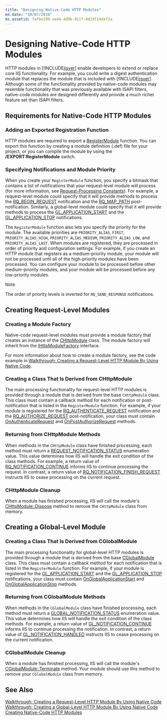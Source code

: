 ```yaml
---
title: "Designing Native-Code HTTP Modules"
ms.date: "10/07/2016"
ms.assetid: 7af6e299-ae44-4d9b-911f-0d29f19daf2a
---
```

# Designing Native-Code HTTP Modules

HTTP modules in [!INCLUDE[iisver](../../wmi-provider/includes/iisver-md.md)] enable developers to extend or replace core IIS functionality. For example, you could write a digest authentication module that replaces the module that is included with [!INCLUDE[iisver](../../wmi-provider/includes/iisver-md.md)]. Although some of the functionality provided by native-code modules may resemble functionality that was previously available with ISAPI filters, native-code modules are designed differently and provide a much richer feature set than ISAPI filters.  
  
## Requirements for Native-Code HTTP Modules  
  
### Adding an Exported Registration Function  

 HTTP modules are required to export a [RegisterModule](../../web-development-reference/native-code-api-reference/pfn-registermodule-function.md) function. You can export this function by creating a module definition (.def) file for your project, or you can compile the module by using the **/EXPORT:RegisterModule** switch.  
  
### Specifying Notifications and Module Priority  

 When you create your `RegisterModule` function, you specify a bitmask that contains a list of notifications that your request-level module will process (for more information, see [Request-Processing Constants](../../web-development-reference/native-code-api-reference/request-processing-constants.md)). For example, a request-level module could specify that it will provide methods to process the [RQ_BEGIN_REQUEST](../../web-development-reference/native-code-api-reference/request-processing-constants.md) notification and the [RQ_MAP_PATH](../../web-development-reference/native-code-api-reference/request-processing-constants.md) post-notification. Similarly, a global-level module could specify that it will provide methods to process the [GL_APPLICATION_START](../../web-development-reference/native-code-api-reference/request-processing-constants.md) and the [GL_APPLICATION_STOP](../../web-development-reference/native-code-api-reference/request-processing-constants.md) notifications.  
  
 The `RegisterModule` function also lets you specify the priority for the module. The available priorities are `PRIORITY_ALIAS_FIRST`, `PRIORITY_ALIAS_HIGH`, `PRIORITY_ALIAS_MEDIUM`, `PRIORITY_ALIAS_LOW`, and `PRIORITY_ALIAS_LAST`. When modules are registered, they are processed in order of priority and configuration settings. For example, if you create an HTTP module that registers as a medium-priority module, your module will not be processed until all of the high-priority modules have been processed. You can configure your module to be processed before other medium-priority modules, and your module will be processed before any low-priority modules.  
  
> [!NOTE]
>  The order of priority levels is inverted for `RQ_SEND_RESPONSE` notifications.  
  
## Creating Request-Level Modules  
  
### Creating a Module Factory  

 Native-code request-level modules must provide a module factory that creates an instance of the [CHttpModule](../../web-development-reference/native-code-api-reference/chttpmodule-class.md) class. The module factory will inherit from the [IHttpModuleFactory](../../web-development-reference/native-code-api-reference/ihttpmodulefactory-interface.md) interface.  
  
 For more information about how to create a module factory, see the code example in [Walkthrough: Creating a Request-Level HTTP Module By Using Native Code](../../web-development-reference/native-code-development-overview/walkthrough-creating-a-request-level-http-module-by-using-native-code.md).  
  
### Creating a Class That Is Derived from CHttpModule  

 The main processing functionality for request-level HTTP modules is provided through a module that is derived from the base `CHttpModule` class. This class must contain a callback method for each notification or post-notification that is listed in the `RegisterModule` function. For example, if your module is registered for the [RQ_AUTHENTICATE_REQUEST](../../web-development-reference/native-code-api-reference/request-processing-constants.md) notification and the [RQ_AUTHORIZE_REQUEST](../../web-development-reference/native-code-api-reference/request-processing-constants.md) post-notification, your class must contain [OnAuthenticateRequest](../../web-development-reference/native-code-api-reference/chttpmodule-onauthenticaterequest-method.md) and [OnPostAuthorizeRequest](../../web-development-reference/native-code-api-reference/chttpmodule-onpostauthorizerequest-method.md) methods.  
  
### Returning from CHttpModule Methods  

 When methods in the `CHttpModule` class have finished processing, each method must return a [REQUEST_NOTIFICATION_STATUS](../../web-development-reference/native-code-api-reference/request-notification-status-enumeration.md) enumeration value. This value determines how IIS will handle the exit condition of the class methods. For example, a return value of [RQ_NOTIFICATION_CONTINUE](../../web-development-reference/native-code-api-reference/request-notification-status-enumeration.md) informs IIS to continue processing the request. In contrast, a return value of [RQ_NOTIFICATION_FINISH_REQUEST](../../web-development-reference/native-code-api-reference/request-notification-status-enumeration.md) instructs IIS to cease processing on the current request.  
  
### CHttpModule Cleanup  

 When a module has finished processing, IIS will call the module's [CHttpModule::Dispose](../../web-development-reference/native-code-api-reference/chttpmodule-dispose-method.md) method to remove the `CHttpModule` class from memory.  
  
## Creating a Global-Level Module  
  
### Creating a Class That Is Derived from CGlobalModule  

 The main processing functionality for global-level HTTP modules is provided through a module that is derived from the base [CGlobalModule](../../web-development-reference/native-code-api-reference/cglobalmodule-class.md) class. This class must contain a callback method for each notification that is listed in the `RegisterModule` function. For example, if your module is registered for the [GL_APPLICATION_START](../../web-development-reference/native-code-api-reference/request-processing-constants.md) and the [GL_APPLICATION_STOP](../../web-development-reference/native-code-api-reference/request-processing-constants.md) notifications, your class must contain [OnGlobalApplicationStart](../../web-development-reference/native-code-api-reference/cglobalmodule-onglobalapplicationstart-method.md) and [OnGlobalApplicationStop](../../web-development-reference/native-code-api-reference/cglobalmodule-onglobalapplicationstop-method.md) methods.  
  
### Returning from CGlobalModule Methods  

 When methods in the `CGlobalModule` class have finished processing, each method must return a [GLOBAL_NOTIFICATION_STATUS](../../web-development-reference/native-code-api-reference/global-notification-status-enumeration.md) enumeration value. This value determines how IIS will handle the exit condition of the class methods. For example, a return value of [GL_NOTIFICATION_CONTINUE](../../web-development-reference/native-code-api-reference/global-notification-status-enumeration.md) informs IIS to continue processing the notification. In contrast, a return value of [GL_NOTIFICATION_HANDLED](../../web-development-reference/native-code-api-reference/global-notification-status-enumeration.md) instructs IIS to cease processing on the current notification.  
  
### CGlobalModule Cleanup  

 When a module has finished processing, IIS will call the module's [CGlobalModule::Terminate](../../web-development-reference/native-code-api-reference/cglobalmodule-terminate-method.md) method. Your module should use this method to remove your `CGlobalModule` class from memory.  
  
## See Also  

 [Walkthrough: Creating a Request-Level HTTP Module By Using Native Code](../../web-development-reference/native-code-development-overview/walkthrough-creating-a-request-level-http-module-by-using-native-code.md)   
 [Walkthrough: Creating a Global-Level HTTP Module By Using Native Code](../../web-development-reference/native-code-development-overview/walkthrough-creating-a-global-level-http-module-by-using-native-code.md)   
 [Creating Native-Code HTTP Modules](../../web-development-reference/native-code-development-overview/creating-native-code-http-modules.md)
